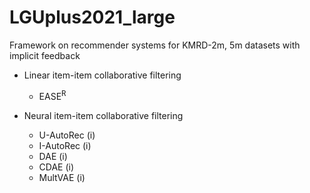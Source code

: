 # LGUplus2021_large
Framework on recommender systems for KMRD-2m, 5m datasets with implicit feedback

- Linear item-item collaborative filtering
  - EASE<sup>R</sup>

- Neural item-item collaborative filtering
  - U-AutoRec (i)
  - I-AutoRec (i)
  - DAE (i)
  - CDAE (i)
  - MultVAE (i)

